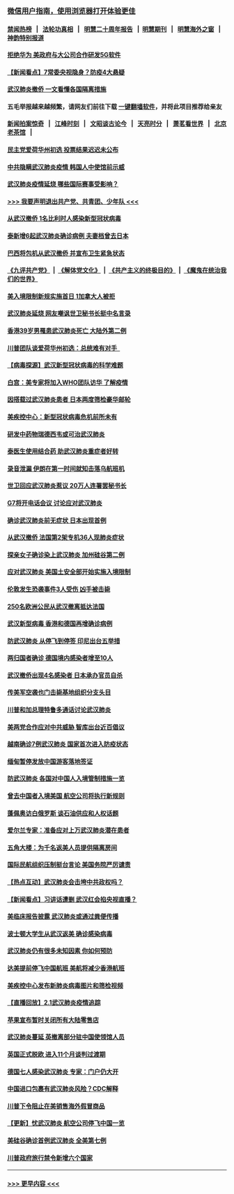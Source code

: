 ### [微信用户指南，使用浏览器打开体验更佳](https://github.com/gfw-breaker/banned-news1/blob/master/indexes/wechat-guide.md?t=0)
#### [禁闻热榜](热点新闻.md?t=0)  &nbsp;&nbsp;|&nbsp;&nbsp; [法轮功真相](https://github.com/gfw-breaker/truth/blob/master/README.md?t=0) &nbsp;&nbsp;|&nbsp;&nbsp; [明慧二十周年报告](https://github.com/gfw-breaker/mh-reports/blob/master/README.md?t=0) &nbsp;&nbsp;|&nbsp;&nbsp;[明慧期刊](https://github.com/gfw-breaker/mh-qikan) &nbsp;&nbsp;|&nbsp;&nbsp; [明慧海外之窗](https://github.com/gfw-breaker/mh-news/blob/master/README.md?t=0) &nbsp;&nbsp;|&nbsp;&nbsp; [神韵特别报道](https://github.com/gfw-breaker/mh-news/blob/master/shenyun.md?t=0)
#### [拒绝华为 美政府与大公司合作研发5G软件](../pages/nsc418/n11844625.md?t=02050644) 
#### [【新闻看点】7常委央视隐身？防疫4大悬疑](../pages/nsc418/n11844611.md?t=02050644) 
#### [武汉肺炎撤侨 一文看懂各国隔离措施](../pages/nsc418/n11844216.md?t=02050644) 
#### 五毛举报越来越频繁，请网友们前往下载 [一键翻墙软件](https://github.com/gfw-breaker/ssr-accounts)，并将此项目推荐给亲友
#### [新闻拍案惊奇](https://github.com/gfw-breaker/banned-news1/blob/master/pages/link4.md) &nbsp;&nbsp;|&nbsp;&nbsp; [江峰时刻](https://github.com/gfw-breaker/banned-news1/blob/master/pages/link4.md) &nbsp;&nbsp;|&nbsp;&nbsp; [文昭谈古论今](https://github.com/gfw-breaker/banned-news1/blob/master/pages/link4.md) &nbsp;&nbsp;|&nbsp;&nbsp; [天亮时分](https://github.com/gfw-breaker/banned-news1/blob/master/pages/link4.md) &nbsp;&nbsp;|&nbsp;&nbsp; [萧茗看世界](https://github.com/gfw-breaker/banned-news1/blob/master/pages/link4.md) &nbsp;&nbsp;|&nbsp;&nbsp; [北京老茶馆](https://github.com/gfw-breaker/banned-news1/blob/master/pages/link4.md) &nbsp;&nbsp;|&nbsp;&nbsp; 
#### [民主党爱荷华州初选 投票结果迟迟未公布](../pages/nsc418/n11844207.md?t=02050644) 
#### [中共隐瞒武汉肺炎疫情 韩国人中使馆前示威](../pages/nsc418/n11844084.md?t=02050644) 
#### [武汉肺炎疫情延烧 哪些国际赛事受影响？](../pages/nsc418/n11843958.md?t=02050644) 
#### [>>> 我要声明退出共产党、共青团、少年队 <<<](https://github.com/begood0513/goodnews/blob/master/quit/letter.md) 
#### [从武汉撤侨 1名比利时人感染新型冠状病毒](../pages/nsc418/n11843977.md?t=02050644) 
#### [泰新增6起武汉肺炎确诊病例 夫妻档曾去日本](../pages/nsc418/n11843900.md?t=02050644) 
#### [巴西将包机从武汉撤侨 并宣布卫生紧急状态](../pages/nsc418/n11843418.md?t=02050644) 
#### [《九评共产党》](https://github.com/begood0513/9ping.md/blob/master/README.md) &nbsp;|&nbsp; [《解体党文化》](../../../../jtdwh.md/blob/master/README.md)  &nbsp;|&nbsp; [《共产主义的终极目的》](../../../../gczydzjmd.md/blob/master/README.md) &nbsp;|&nbsp; [《魔鬼在统治我们的世界》](../../../../mgztzwmdsj.md/blob/master/README.md) 
#### [美入境限制新规实施首日 1加拿大人被拒](../pages/nsc418/n11843058.md?t=02050644) 
#### [武汉肺炎延烧 网友嘲讽世卫秘书长挺中名言录](../pages/nsc418/n11843056.md?t=02050644) 
#### [香港39岁男罹患武汉肺炎死亡 大陆外第二例](../pages/nsc418/n11843026.md?t=02050644) 
#### [川普团队谈爱荷华州初选：总统难有对手  ](../pages/nsc418/n11842867.md?t=02050644) 
#### [【病毒探源】武汉新型冠状病毒的科学难题](../pages/nsc418/n11842176.md?t=02050644) 
#### [白宫：美专家将加入WHO团队访华 了解疫情](../pages/nsc418/n11842198.md?t=02050644) 
#### [因搭载过武汉肺炎患者 日本两度筛检豪华邮轮](../pages/nsc418/n11842447.md?t=02050644) 
#### [美疾控中心：新型冠状病毒危机前所未有](../pages/nsc418/n11842406.md?t=02050644) 
#### [研发中药物瑞德西韦或可治武汉肺炎](../pages/nsc418/n11842100.md?t=02050644) 
#### [泰医生使用结合药 助武汉肺炎重症者好转](../pages/nsc418/n11842096.md?t=02050644) 
#### [录音泄漏 伊朗在第一时间就知击落乌航班机](../pages/nsc418/n11842002.md?t=02050644) 
#### [世卫回应武汉肺炎惹议 20万人连署罢秘书长](../pages/nsc418/n11841664.md?t=02050644) 
#### [G7将开电话会议 讨论应对武汉肺炎](../pages/nsc418/n11841658.md?t=02050644) 
#### [确诊武汉肺炎前无症状 日本出现首例](../pages/nsc418/n11841567.md?t=02050644) 
#### [从武汉撤侨 法国第2架专机36人现肺炎症状](../pages/nsc418/n11841382.md?t=02050644) 
#### [探亲女子确诊染上武汉肺炎 加州硅谷第二例](../pages/nsc418/n11839784.md?t=02050644) 
#### [应对武汉肺炎 美国土安全部开始实施入境限制](../pages/nsc418/n11839729.md?t=02050644) 
#### [伦敦发生恐袭事件3人受伤 凶手被击毙](../pages/nsc418/n11839442.md?t=02050644) 
#### [250名欧洲公民从武汉撤离抵达法国](../pages/nsc418/n11839438.md?t=02050644) 
#### [武汉新型病毒 香港和德国再增确诊病例](../pages/nsc418/n11839381.md?t=02050644) 
#### [防武汉肺炎 从停飞到停签 印尼出台五举措](../pages/nsc418/n11839282.md?t=02050644) 
#### [两归国者确诊 德国境内感染者增至10人](../pages/nsc418/n11839164.md?t=02050644) 
#### [武汉撤侨出现4名感染者 日本承办官员自杀](../pages/nsc418/n11839044.md?t=02050644) 
#### [传美军空袭也门击毙基地组织分支头目](../pages/nsc418/n11839210.md?t=02050644) 
#### [川普和加总理特鲁多通话讨论武汉肺炎](../pages/nsc418/n11839128.md?t=02050644) 
#### [美两党合作应对中共威胁 智库出台近百倡议](../pages/nsc418/n11838437.md?t=02050644) 
#### [越南确诊7例武汉肺炎 国家首次进入防疫状态](../pages/nsc418/n11838860.md?t=02050644) 
#### [缅甸暂停发放中国游客落地签证](../pages/nsc418/n11838730.md?t=02050644) 
#### [防武汉肺炎 各国对中国人入境管制措施一览](../pages/nsc418/n11838726.md?t=02050644) 
#### [曾去中国者入境美国 航空公司将执行新规则](../pages/nsc418/n11838375.md?t=02050644) 
#### [蓬佩奥访白俄罗斯 谈石油供应和人权话题](../pages/nsc418/n11838242.md?t=02050644) 
#### [爱尔兰专家：准备应对上万武汉肺炎潜在患者](../pages/nsc418/n11837978.md?t=02050644) 
#### [五角大楼：为千名返美人员提供隔离房间](../pages/nsc418/n11837831.md?t=02050644) 
#### [国际民航组织压制挺台言论 美国务院严厉谴责](../pages/nsc418/n11837791.md?t=02050644) 
#### [【热点互动】武汉肺炎会击垮中共政权吗？](../pages/nsc418/n11837779.md?t=02050644) 
#### [【新闻看点】习讲话遭删 武汉红会掐央视直播？](../pages/nsc418/n11837573.md?t=02050644) 
#### [美临床报告披露 武汉肺炎或通过粪便传播](../pages/nsc418/n11837626.md?t=02050644) 
#### [波士顿大学生从武汉返美 确诊感染病毒](../pages/nsc418/n11837580.md?t=02050644) 
#### [武汉肺炎仍有很多未知因素 你如何预防](../pages/nsc418/n11837666.md?t=02050644) 
#### [达美提前停飞中国航班 美航将减少香港航班](../pages/nsc418/n11837649.md?t=02050644) 
#### [美疾控中心发布新肺炎病毒图片和筛检视频](../pages/nsc418/n11837491.md?t=02050644) 
#### [【直播回放】2.1武汉肺炎疫情追踪](../pages/nsc418/n11837232.md?t=02050644) 
#### [苹果宣布暂时关闭所有大陆零售店](../pages/nsc418/n11837097.md?t=02050644) 
#### [武汉肺炎蔓延 英撤离部分驻中国使领馆人员](../pages/nsc418/n11837061.md?t=02050644) 
#### [英国正式脱欧 进入11个月谈判过渡期](../pages/nsc418/n11836911.md?t=02050644) 
#### [德国七人感染武汉肺炎 专家：门户仍大开](../pages/nsc418/n11836344.md?t=02050644) 
#### [中国进口包裹有武汉肺炎风险？CDC解释](../pages/nsc418/n11836321.md?t=02050644) 
#### [川普下令阻止在美销售海外假冒商品](../pages/nsc418/n11836261.md?t=02050644) 
#### [【更新】忧武汉肺炎 航空公司停飞中国一览](../pages/nsc418/n11835931.md?t=02050644) 
#### [美硅谷确诊首例武汉肺炎 全美第七例](../pages/nsc418/n11836093.md?t=02050644) 
#### [川普政府旅行禁令新增六个国家](../pages/nsc418/n11836083.md?t=02050644) 

----
#### [ >>> 更早内容 <<< ](../indexes/nsc418-earlier.md)
